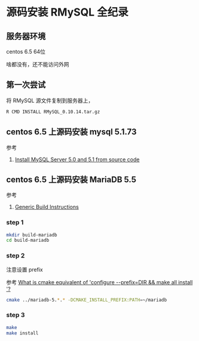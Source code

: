 # 源码安装 RMySQL 全纪录

## 服务器环境

centos 6.5 64位 

啥都没有，还不能访问外网

## 第一次尝试

将 RMySQL 源文件复制到服务器上，

```bash
R CMD INSTALL RMySQL_0.10.14.tar.gz
```



## centos 6.5 上源码安装 mysql 5.1.73

参考

1. [Install MySQL Server 5.0 and 5.1 from source code](https://geeksww.com/tutorials/database_management_systems/mysql/installation/downloading_compiling_and_installing_mysql_server_from_source_code.php)

## centos 6.5 上源码安装 MariaDB 5.5

参考
1. [Generic Build Instructions](https://mariadb.com/kb/en/library/generic-build-instructions/)

### step 1

```bash
mkdir build-mariadb
cd build-mariadb
```

### step 2

注意设置 prefix

参考 [What is cmake equivalent of 'configure --prefix=DIR && make all install '?](https://stackoverflow.com/questions/6003374/what-is-cmake-equivalent-of-configure-prefix-dir-make-all-install)

```bash
cmake ../mariadb-5.*.* -DCMAKE_INSTALL_PREFIX:PATH=~/mariadb
```

### step 3

```bash
make 
make install
```

